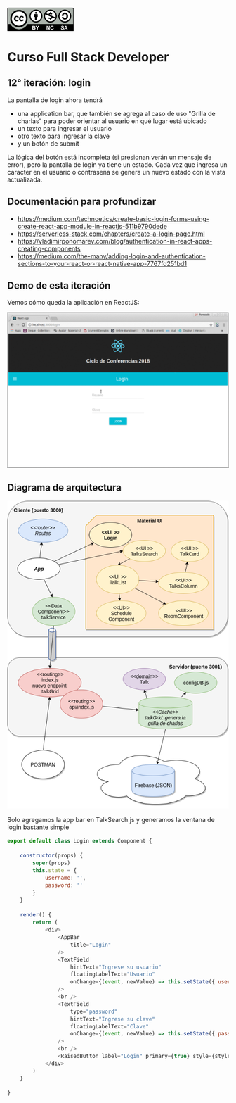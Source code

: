 <img src="images/license.png"
    width="30%" height="30%">

# Curso Full Stack Developer

## 12° iteración: login

La pantalla de login ahora tendrá

- una application bar, que también se agrega al caso de uso "Grilla de charlas" para poder orientar al usuario en qué lugar está ubicado
- un texto para ingresar el usuario
- otro texto para ingresar la clave
- y un botón de submit

La lógica del botón está incompleta (si presionan verán un mensaje de error), pero la pantalla de login ya tiene un estado. Cada vez que ingresa un caracter en el usuario o contraseña se genera un nuevo estado con la vista actualizada.

## Documentación para profundizar

-  https://medium.com/technoetics/create-basic-login-forms-using-create-react-app-module-in-reactjs-511b9790dede
-  https://serverless-stack.com/chapters/create-a-login-page.html
-  https://vladimirponomarev.com/blog/authentication-in-react-apps-creating-components
-  https://medium.com/the-many/adding-login-and-authentication-sections-to-your-react-or-react-native-app-7767fd251bd1


## Demo de esta iteración

Vemos cómo queda la aplicación en ReactJS:

![](images/demo.gif)


## Diagrama de arquitectura

![](images/iteracion12.png)

Solo agregamos la app bar en TalkSearch.js y generamos la ventana de login bastante simple

```javascript
export default class Login extends Component {

    constructor(props) {
        super(props)
        this.state = {
            username: '',
            password: ''
        }
    }

    render() {
        return (
            <div>
                <AppBar
                    title="Login"
                />
                <TextField
                    hintText="Ingrese su usuario"
                    floatingLabelText="Usuario"
                    onChange={(event, newValue) => this.setState({ username: newValue })}
                />
                <br />
                <TextField
                    type="password"
                    hintText="Ingrese su clave"
                    floatingLabelText="Clave"
                    onChange={(event, newValue) => this.setState({ password: newValue })}
                />
                <br />
                <RaisedButton label="Login" primary={true} style={style} onClick={(event) => this.handleClick(event)} />
            </div>
        )
    }

}
```